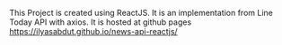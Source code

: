 This Project is created using ReactJS. It is an implementation from Line Today API with axios.
It is hosted at github pages https://ilyasabdut.github.io/news-api-reactjs/
